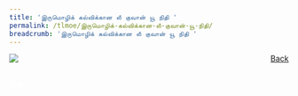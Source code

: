```yaml
---
title: 'இருமொழிக் கல்விக்கான லீ குவான் யூ நிதி '
permalink: /tlmoe/இருமொழிக்-கல்விக்கான-லீ-குவான்-யூ-நிதி/
breadcrumb: 'இருமொழிக் கல்விக்கான லீ குவான் யூ நிதி '
---
```

<!-- Global site tag (gtag.js) - Google Ads: 726049306 -->
<script async src="https://www.googletagmanager.com/gtag/js?id=AW-726049306"></script>
<script>
  window.dataLayer = window.dataLayer || [];
  function gtag(){dataLayer.push(arguments);}
  gtag('js', new Date());

  gtag('config', 'AW-726049306');
</script>
<a href="/gallery/தமிழ்மொழிக்-காட்சிக்கூடம்-e/community-partners2/" style="float:right;">Back</a>
 <img src="/images/LKYFB-TL.jpg"> <br/>
<div class="video-container">
<br/></div>
<div class="btntop"><a href="#top" style="text-decoration:none;"><span style="color:white"><b>Top</b></span></a></div>
